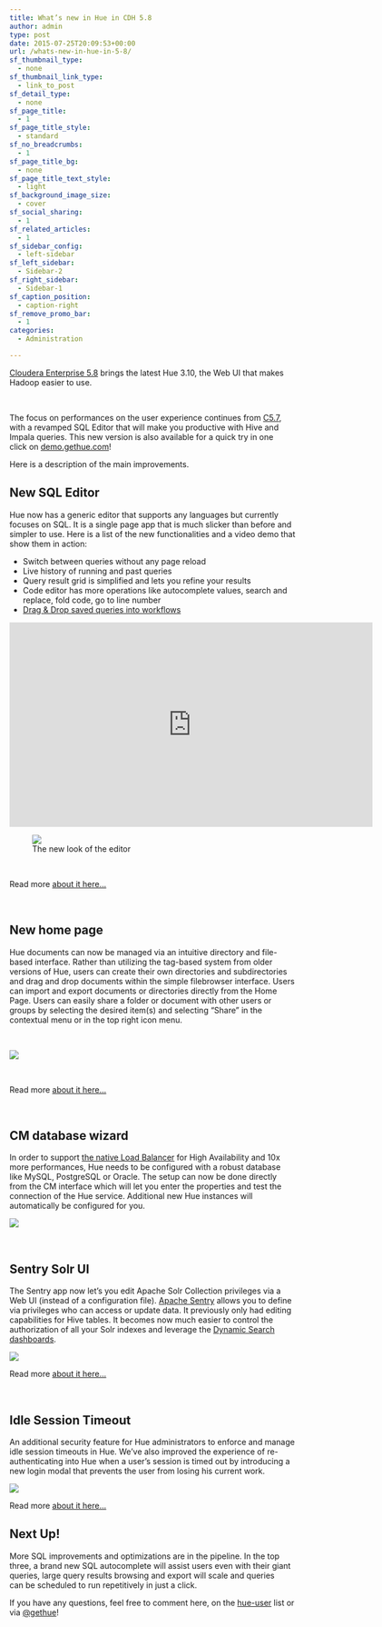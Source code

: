 ```yaml
---
title: What’s new in Hue in CDH 5.8
author: admin
type: post
date: 2015-07-25T20:09:53+00:00
url: /whats-new-in-hue-in-5-8/
sf_thumbnail_type:
  - none
sf_thumbnail_link_type:
  - link_to_post
sf_detail_type:
  - none
sf_page_title:
  - 1
sf_page_title_style:
  - standard
sf_no_breadcrumbs:
  - 1
sf_page_title_bg:
  - none
sf_page_title_text_style:
  - light
sf_background_image_size:
  - cover
sf_social_sharing:
  - 1
sf_related_articles:
  - 1
sf_sidebar_config:
  - left-sidebar
sf_left_sidebar:
  - Sidebar-2
sf_right_sidebar:
  - Sidebar-1
sf_caption_position:
  - caption-right
sf_remove_promo_bar:
  - 1
categories:
  - Administration

---
```

[Cloudera Enterprise 5.8][1] brings the latest Hue 3.10, the Web UI that makes Hadoop easier to use.

&nbsp;

The focus on performances on the user experience continues from [C5.7][2], with a revamped SQL Editor that will make you productive with Hive and Impala queries. This new version is also available for a quick try in one click on [demo.gethue.com][3]!

Here is a description of the main improvements.

## New SQL Editor

Hue now has a generic editor that supports any languages but currently focuses on SQL. It is a single page app that is much slicker than before and simpler to use. Here is a list of the new functionalities and a video demo that show them in action:

  * Switch between queries without any page reload
  * Live history of running and past queries
  * Query result grid is simplified and lets you refine your results
  * Code editor has more operations like autocomplete values, search and replace, fold code, go to line number
  * [Drag & Drop saved queries into workflows][4]

<iframe src="https://player.vimeo.com/video/172916751?dnt=1&app_id=122963" width="640" height="360" frameborder="0" title="Hadoop tutorial - The new SQL editor in Hue" allow="autoplay; fullscreen" allowfullscreen></iframe>

<figure><a href="https://cdn.gethue.com/uploads/2016/06/editor-grid-1024x524.png"><img src="https://cdn.gethue.com/uploads/2016/06/editor-grid-1024x524.png" /></a><figcaption>The new look of the editor</figcaption></figure>

&nbsp;

Read more [about it here...][6]

&nbsp;

## New home page

Hue documents can now be managed via an intuitive directory and file-based interface. Rather than utilizing the tag-based system from older versions of Hue, users can create their own directories and subdirectories and drag and drop documents within the simple filebrowser interface. Users can import and export documents or directories directly from the Home Page. Users can easily share a folder or document with other users or groups by selecting the desired item(s) and selecting “Share” in the contextual menu or in the top right icon menu.

&nbsp;

[<img src="https://cdn.gethue.com/uploads/2016/06/create_directory.gif" />][7]

&nbsp;

Read more [about it here...][8]

&nbsp;

## CM database wizard

In order to support [the native Load Balancer][9] for High Availability and 10x more performances, Hue needs to be configured with a robust database like MySQL, PostgreSQL or Oracle. The setup can now be done directly from the CM interface which will let you enter the properties and test the connection of the Hue service. Additional new Hue instances will automatically be configured for you.

[<img src="https://cdn.gethue.com/uploads/2016/06/cm-db-wizard-1024x409.png" />][10]

&nbsp;

## Sentry Solr UI

The Sentry app now let’s you edit Apache Solr Collection privileges via a Web UI (instead of a configuration file). [Apache Sentry][11] allows you to define via privileges who can access or update data. It previously only had editing capabilities for Hive tables. It becomes now much easier to control the authorization of all your Solr indexes and leverage the [Dynamic Search dashboards][12].

[<img src="https://cdn.gethue.com/uploads/2016/05/solr-secu-1024x624.png" />][13]

Read more [about it here...][14]

&nbsp;

## Idle Session Timeout

An additional security feature for Hue administrators to enforce and manage idle session timeouts in Hue. We’ve also improved the experience of re-authenticating into Hue when a user’s session is timed out by introducing a new login modal that prevents the user from losing his current work.

[<img src="https://cdn.gethue.com/uploads/2016/02/loginmodal.gif" />][15]

Read more [about it here...][16]

## Next Up!

More SQL improvements and optimizations are in the pipeline. In the top three, a brand new SQL autocomplete will assist users even with their giant queries, large query results browsing and export will scale and queries can be scheduled to run repetitively in just a click.

If you have any questions, feel free to comment here, on the [hue-user][17] list or via [@gethue][18]!

##

 [1]: http://blog.cloudera.com/blog/2016/07/cloudera-enterprise-5-8-is-now-available/
 [2]: http://blog.cloudera.com/blog/2016/05/new-in-cdh-5-7-improved-performance-security-and-sql-experience-in-hue/
 [3]: http://demo.gethue.com
 [4]: https://gethue.com/drag-drop-saved-hive-queries-into-your-workflows/
 [5]: https://cdn.gethue.com/uploads/2016/06/editor-grid.png
 [6]: https://gethue.com/new-sql-editor/
 [7]: https://cdn.gethue.com/uploads/2016/06/create_directory.gif
 [8]: https://gethue.com/introducing-hues-new-home-page/
 [9]: http://blog.cloudera.com/blog/2015/12/new-in-cloudera-enterprise-5-5-improvements-to-hue-for-automatic-ha-setup-and-more/
 [10]: https://cdn.gethue.com/uploads/2016/06/cm-db-wizard.png
 [11]: https://sentry.apache.org/
 [12]: https://gethue.com/dynamic-search-dashboard-improvements-3/
 [13]: https://cdn.gethue.com/uploads/2016/05/solr-secu.png
 [14]: https://gethue.com/ui-to-edit-sentry-privilege-of-solr-collections/
 [15]: https://cdn.gethue.com/uploads/2016/02/loginmodal.gif
 [16]: https://gethue.com/introducing-the-new-login-modal-and-idle-session-timeout/
 [17]: http://groups.google.com/a/cloudera.org/group/hue-user
 [18]: https://twitter.com/gethue
